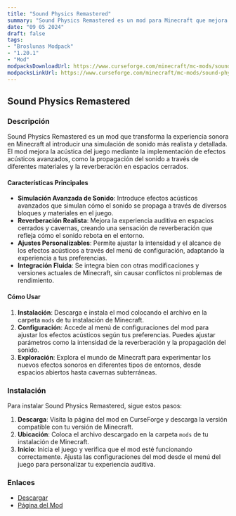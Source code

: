 ```yaml
---
title: "Sound Physics Remastered"
summary: "Sound Physics Remastered es un mod para Minecraft que mejora la simulación del sonido en el juego, proporcionando una experiencia auditiva más realista y envolvente mediante la implementación de efectos acústicos avanzados."
date: "09 05 2024"
draft: false
tags:
- "Broslunas Modpack"
- "1.20.1"
- "Mod"
modpacksDownloadUrl: https://www.curseforge.com/minecraft/mc-mods/sound-physics-remastered/files/all?page=1&pageSize=20&version=1.20.1&gameVersionTypeId=1
modpacksLinkUrl: https://www.curseforge.com/minecraft/mc-mods/sound-physics-remastered
---
```


## Sound Physics Remastered

### Descripción

Sound Physics Remastered es un mod que transforma la experiencia sonora en Minecraft al introducir una simulación de sonido más realista y detallada. El mod mejora la acústica del juego mediante la implementación de efectos acústicos avanzados, como la propagación del sonido a través de diferentes materiales y la reverberación en espacios cerrados.

#### Características Principales

- **Simulación Avanzada de Sonido**: Introduce efectos acústicos avanzados que simulan cómo el sonido se propaga a través de diversos bloques y materiales en el juego.
- **Reverberación Realista**: Mejora la experiencia auditiva en espacios cerrados y cavernas, creando una sensación de reverberación que refleja cómo el sonido rebota en el entorno.
- **Ajustes Personalizables**: Permite ajustar la intensidad y el alcance de los efectos acústicos a través del menú de configuración, adaptando la experiencia a tus preferencias.
- **Integración Fluida**: Se integra bien con otras modificaciones y versiones actuales de Minecraft, sin causar conflictos ni problemas de rendimiento.

#### Cómo Usar

1. **Instalación**: Descarga e instala el mod colocando el archivo en la carpeta `mods` de tu instalación de Minecraft.
2. **Configuración**: Accede al menú de configuraciones del mod para ajustar los efectos acústicos según tus preferencias. Puedes ajustar parámetros como la intensidad de la reverberación y la propagación del sonido.
3. **Exploración**: Explora el mundo de Minecraft para experimentar los nuevos efectos sonoros en diferentes tipos de entornos, desde espacios abiertos hasta cavernas subterráneas.

### Instalación

Para instalar Sound Physics Remastered, sigue estos pasos:

1. **Descarga**: Visita la página del mod en CurseForge y descarga la versión compatible con tu versión de Minecraft.
2. **Ubicación**: Coloca el archivo descargado en la carpeta `mods` de tu instalación de Minecraft.
3. **Inicio**: Inicia el juego y verifica que el mod esté funcionando correctamente. Ajusta las configuraciones del mod desde el menú del juego para personalizar tu experiencia auditiva.

### Enlaces

- [Descargar](https://www.curseforge.com/minecraft/mc-mods/sound-physics-remastered/files/all?page=1&pageSize=20&version=1.20.1&gameVersionTypeId=1)
- [Página del Mod](https://www.curseforge.com/minecraft/mc-mods/sound-physics-remastered)
